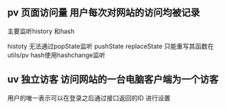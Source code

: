 ## pv 页面访问量 用户每次对网站的访问均被记录

主要监听history 和hash

histoty 无法通过popState监听 pushState replaceState 只能重写其函数在utils/pv hash使用hashchange监听

## uv 独立访客 访问网站的一台电脑客户端为一个访客

用户的唯一表示可以在登录之后通过接口返回的ID 进行设置